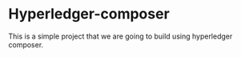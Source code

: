 # Hyperledger-composer

This is a simple project that we are going to build using hyperledger composer.